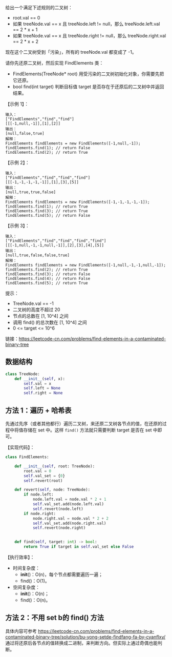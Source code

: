 给出一个满足下述规则的二叉树：
- root.val == 0
- 如果 treeNode.val == x 且 treeNode.left != null，那么 treeNode.left.val == 2 * x + 1
- 如果 treeNode.val == x 且 treeNode.right != null，那么 treeNode.right.val == 2 * x + 2

现在这个二叉树受到「污染」，所有的 treeNode.val 都变成了 -1。

请你先还原二叉树，然后实现 FindElements 类：
- FindElements(TreeNode* root) 用受污染的二叉树初始化对象，你需要先把它还原。
- bool find(int target) 判断目标值 target 是否存在于还原后的二叉树中并返回结果。

【示例 1】：
```
输入：
["FindElements","find","find"]
[[[-1,null,-1]],[1],[2]]
输出：
[null,false,true]
解释：
FindElements findElements = new FindElements([-1,null,-1]); 
findElements.find(1); // return False 
findElements.find(2); // return True
```

【示例 2】：
```
输入：
["FindElements","find","find","find"]
[[[-1,-1,-1,-1,-1]],[1],[3],[5]]
输出：
[null,true,true,false]
解释：
FindElements findElements = new FindElements([-1,-1,-1,-1,-1]);
findElements.find(1); // return True
findElements.find(3); // return True
findElements.find(5); // return False
```

【示例 3】：
```
输入：
["FindElements","find","find","find","find"]
[[[-1,null,-1,-1,null,-1]],[2],[3],[4],[5]]
输出：
[null,true,false,false,true]
解释：
FindElements findElements = new FindElements([-1,null,-1,-1,null,-1]);
findElements.find(2); // return True
findElements.find(3); // return False
findElements.find(4); // return False
findElements.find(5); // return True
```

提示：
- TreeNode.val == -1
- 二叉树的高度不超过 20
- 节点的总数在 [1, 10^4] 之间
- 调用 find() 的总次数在 [1, 10^4] 之间
- 0 <= target <= 10^6

链接：https://leetcode-cn.com/problems/find-elements-in-a-contaminated-binary-tree

## 数据结构
```python
class TreeNode:
    def __init__(self, x):
        self.val = x
        self.left = None
        self.right = None
```

## 方法 1：遍历 + 哈希表
先通过先序（或者其他都行）遍历二叉树，来还原二叉树各节点的值，在还原的过程中将值存储在 set 中。这样 `find()` 方法就只需要判断 target 是否在 set 中即可。

【实现代码】：
```python
class FindElements:

    def __init__(self, root: TreeNode):
        root.val = 0
        self.val_set = {0}      
        self.revert(root)

    def revert(self, node: TreeNode):
        if node.left:
            node.left.val = node.val * 2 + 1
            self.val_set.add(node.left.val)
            self.revert(node.left)
        if node.right:
            node.right.val = node.val * 2 + 2
            self.val_set.add(node.right.val)
            self.revert(node.right)
        

    def find(self, target: int) -> bool:
        return True if target in self.val_set else False

```

【执行效率】：
- 时间复杂度：
    - __init__()：O(n)，每个节点都需要遍历一遍；
    - find()：O(1)。
- 空间复杂度：
    - __init__()：O(n)；
    - find()：O(n)。

## 方法 2：不用 set b的 find() 方法
具体内容可参考 https://leetcode-cn.com/problems/find-elements-in-a-contaminated-binary-tree/solution/bu-yong-setde-findfang-fa-by-cyanflxy/ 通过将还原后各节点的值转换成二进制，来判断方向。但实际上通过奇偶也能判断。
